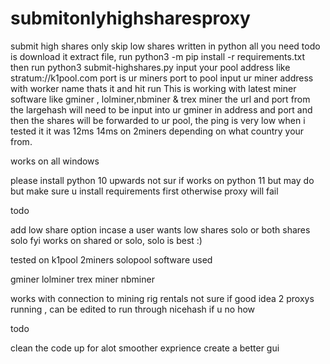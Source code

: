 # submitonlyhighsharesproxy
submit high shares only skip low shares written in python all you need todo is download it extract file, run python3 -m pip install -r requirements.txt then run python3 submit-highshares.py
input your pool address like stratum://k1pool.com port is ur miners port to pool
input ur miner address with worker name thats it and hit run
This is working with latest miner software like gminer , lolminer,nbminer & trex miner
the url and port from the largehash will need to be input into ur gminer in address and port and then the shares will be forwarded to ur pool,
the ping is very low when i tested it it was 12ms 14ms on 2miners depending on what country your from.

works on all windows

please install python 10 upwards not sur if works on python 11 but may do but make sure u install requirements first otherwise proxy will fail

todo

add low share option incase a user wants low shares solo or both shares solo
fyi works on shared or solo, solo is best :)

tested on
k1pool
2miners
solopool
software used

gminer
lolminer
trex miner
nbminer

works with connection to mining rig rentals not sure if good idea 2 proxys running ,
can be edited to run through nicehash if u no how 

todo

clean the code up for alot smoother exprience
create a better gui

